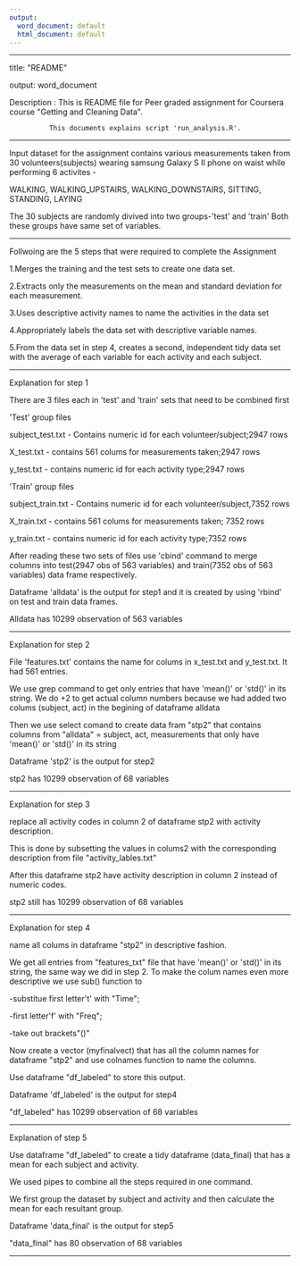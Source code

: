 ```yaml
---
output:
  word_document: default
  html_document: default
---
```

----------------------------------------------------------------------
title: "README"

output: word_document

Description : This is README file for Peer graded assignment for Coursera
              course "Getting and Cleaning Data".
              
              
              This documents explains script 'run_analysis.R'.
------------------------------------------------------------------------

Input dataset for the assignment contains various measurements taken from 30 volunteers(subjects) wearing samsung Galaxy S II phone on waist while performing 6 activites -

WALKING, WALKING_UPSTAIRS, WALKING_DOWNSTAIRS, SITTING, STANDING, LAYING

The 30 subjects are randomly divived into two groups-'test' and 'train'
Both these groups have same set of variables.

----------------------------------------------------------------------

Follwoing are the 5 steps that were required to complete the Assignment

1.Merges the training and the test sets to create one data set.

2.Extracts only the measurements on the mean and standard deviation for each measurement.

3.Uses descriptive activity names to name the activities in the data set

4.Appropriately labels the data set with descriptive variable names.

5.From the data set in step 4, creates a second, independent tidy data set with the average of each variable for each activity and each subject.

-------------------------------------------------------------------------

Explanation for step 1

There are 3 files each in 'test' and 'train' sets that need to be combined first


'Test' group files

subject_test.txt - Contains numeric id for each volunteer/subject;2947 rows

X_test.txt - contains 561 colums for measurements taken;2947 rows

y_test.txt - contains numeric id for each activity type;2947 rows


'Train' group files

subject_train.txt - Contains numeric id for each volunteer/subject,7352 rows 

X_train.txt - contains 561 colums for measurements taken; 7352 rows

y_train.txt - contains numeric id for each activity type;7352 rows

After reading these two sets of files use 'cbind' command to merge
columns into test(2947 obs of 563 variables) and train(7352 obs of 563 variables) data frame respectively.

Dataframe 'alldata' is the output for step1 and it is created by using
'rbind' on test and train data frames.

Alldata has 10299 observation of 563 variables




--------------------------------------------------------------------------


Explanation for step 2

File 'features.txt' contains the name for colums in x_test.txt and y_test.txt. It had 561 entries.

We use grep command to get only entries that have 'mean()' or 'std()' in its string. We do +2 to get actual column numbers because we had added two colums (subject, act) in the begining of dataframe alldata

Then we use select comand to create data fram "stp2" that contains columns
from "alldata" = subject, act, measurements that only have 'mean()' or 'std()' in its string

Dataframe 'stp2' is the output for step2 

stp2 has 10299 observation of 68 variables


--------------------------------------------------------------------------

Explanation for step 3

replace all activity codes in column 2 of dataframe stp2 with activity description. 

This is done by subsetting the values in colums2 with the corresponding description from file "activity_lables.txt"

After this dataframe stp2 have activity description in column 2 instead of numeric codes.

stp2 still has 10299 observation of 68 variables

--------------------------------------------------------------------------


Explanation for step 4

name all colums in dataframe "stp2" in descriptive fashion.

We get all entries from "features_txt" file that have 'mean()' or 'std()' in its string, the same way we did in step 2. To make the colum names even
more descriptive we use sub() function to 

-substitue first letter't' with "Time";

-first letter'f' with "Freq";

-take out brackets"()"

Now create a vector (myfinalvect) that has all the column names for dataframe "stp2" and use colnames function to name the columns.

Use dataframe "df_labeled" to store this output.

Dataframe 'df_labeled' is the output for step4

"df_labeled" has 10299 observation of 68 variables


-------------------------------------------------------------------------

Explanation of step 5

Use dataframe "df_labeled" to create a tidy dataframe (data_final) that has a mean for each subject and activity.

We used pipes to combine all the steps required in one command. 

We first group the dataset by subject and activity and then calculate the mean for each resultant group.

Dataframe 'data_final' is the output for step5

"data_final" has 80 observation of 68 variables

------------------------------------------------------------------------



